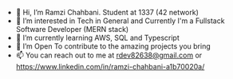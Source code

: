 - 👋 Hi, I’m Ramzi Chahbani. Student at 1337 (42 network)
- 👀 I’m interested in Tech in General and Currently I'm a Fullstack Software Developer (MERN stack)
- 🌱 I’m currently learning AWS, SQL and Typescript
- 💞️ I’m Open To contribute to the amazing projects you bring
- 📫 You can reach out to me at rdev82638@gmail.com or https://www.linkedin.com/in/ramzi-chahbani-a1b70020a/
